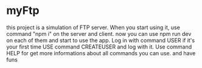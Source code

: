 # myFtp
this project is a simulation of FTP server. 
When you start using it, use command "npm i" on the server and client.
now you can use npm run dev on each of them and start to use the app.
Log in with command USER if it's your first time USE command CREATEUSER and log with it.
Use command HELP for get more informations about all commands you can use.
and have funs



